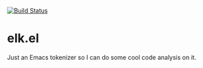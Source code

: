 [![Build Status](https://travis-ci.org/FrancisMurillo/elk.el.svg?branch=master)](https://travis-ci.org/FrancisMurillo/elk.el)

# elk.el
Just an Emacs tokenizer so I can do some cool code analysis on it.
